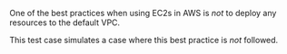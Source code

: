 One of the best practices when using EC2s in AWS is _not_ to deploy any resources
to the default VPC.

This test case simulates a case where this best practice is _not_ followed.
